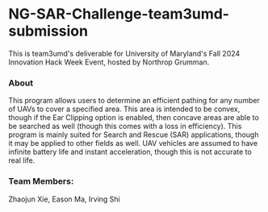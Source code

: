 # NG-SAR-Challenge-team3umd-submission
This is team3umd's deliverable for University of Maryland's Fall 2024 Innovation Hack Week Event, hosted by Northrop Grumman.

### About
This program allows users to determine an efficient pathing for any number of UAVs to cover a specified area. This area is intended to be convex, though if the Ear Clipping option is enabled, then concave areas are able to be searched as well (though this comes with a loss in efficiency). This program is mainly suited for Search and Rescue (SAR) applications, though it may be applied to other fields as well. UAV vehicles are assumed to have infinite battery life and instant acceleration, though this is not accurate to real life.

### Team Members:
Zhaojun Xie, Eason Ma, Irving Shi
